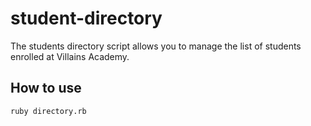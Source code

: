 # student-directory

The students directory script allows you to manage the list of students enrolled at Villains Academy.

## How to use

````shell
ruby directory.rb
````
